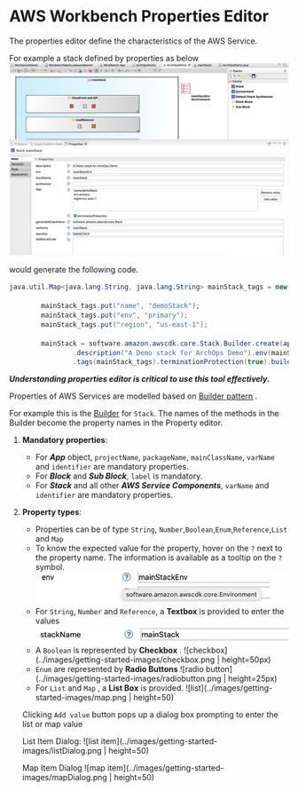 

# AWS Workbench Properties Editor

The properties editor define the characteristics of the AWS Service. 

For example a stack defined by properties as below 
![Properties view](../images/getting-started-images/propertiesView.png)

would generate the following code. 

```java
java.util.Map<java.lang.String, java.lang.String> mainStack_tags = new java.util.HashMap<java.lang.String, java.lang.String>();

		mainStack_tags.put("name", "demoStack");
		mainStack_tags.put("env", "primary");
		mainStack_tags.put("region", "us-east-1");

		mainStack = software.amazon.awscdk.core.Stack.Builder.create(app1, "MAINSTACK")
				.description("A Demo stack for ArchOps Demo").env(mainStackEnv).stackName("mainStack")
				.tags(mainStack_tags).terminationProtection(true).build();

```

***Understanding properties editor is critical to use this tool effectively.***


Properties of AWS Services are modelled based on [Builder pattern](https://en.wikipedia.org/wiki/Builder_pattern) . 

For example this is the [Builder](https://docs.aws.amazon.com/cdk/api/latest/java/software/amazon/awscdk/core/Stack.Builder.html) for ```Stack```. The names of the methods in the Builder become the property names in the Property editor. 


1. **Mandatory properties**: 

    - For ***App*** object, ```projectName```, ```packageName```, ```mainClassName```, ```varName``` and ```identifier``` are mandatory properties.
    - For ***Block*** and ***Sub Block***, ```label``` is mandatory.
    - For ***Stack*** and all other ***AWS Service Components***, ```varName``` and ```identifier``` are mandatory properties.

2. **Property types**:
    - Properties can be of type ```String```, ```Number```,```Boolean```,```Enum```,```Reference```,```List``` and ```Map``` 
    - To know the expected value for the property, hover on the ```?``` next to the property name. The information is available as a tooltip on the ```?``` symbol. 
    ![tooltip](../images/getting-started-images/tooltip.png) <!-- .element height="25%" -->
    - For ```String```, ```Number``` and ```Reference```, a **Textbox** is provided to enter the values
    ![textbox](../images/getting-started-images/textbox.png)
    - A ```Boolean``` is represented by **Checkbox**  . 
    ![checkbox](../images/getting-started-images/checkbox.png | height=50px)
    - ```Enum``` are represented by **Radio Buttons**
    ![radio button](../images/getting-started-images/radiobutton.png | height=25px)
    - For ```List``` and ```Map``` , a **List Box** is provided.
    ![list](../images/getting-started-images/map.png | height=50)

    Clicking ```Add value``` button pops up a dialog box prompting to enter the list or map value 

    List Item Dialog:
    ![list item](../images/getting-started-images/listDialog.png | height=50)

    Map Item Dialog
     ![map item](../images/getting-started-images/mapDialog.png | height=50)






